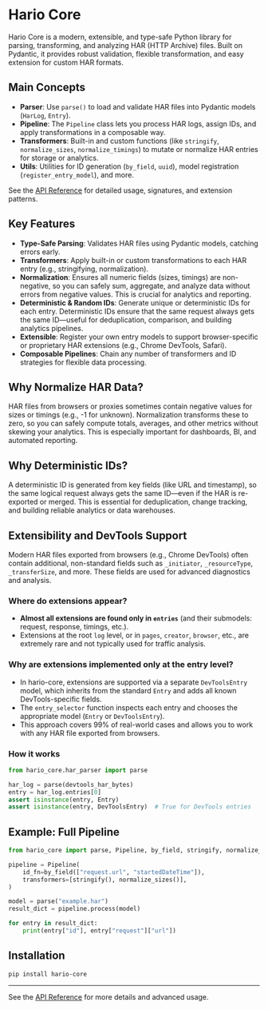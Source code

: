 # Hario Core

Hario Core is a modern, extensible, and type-safe Python library for parsing, transforming, and analyzing HAR (HTTP Archive) files. Built on Pydantic, it provides robust validation, flexible transformation, and easy extension for custom HAR formats.

## Main Concepts

- **Parser**: Use `parse()` to load and validate HAR files into Pydantic models (`HarLog`, `Entry`).
- **Pipeline**: The `Pipeline` class lets you process HAR logs, assign IDs, and apply transformations in a composable way.
- **Transformers**: Built-in and custom functions (like `stringify`, `normalize_sizes`, `normalize_timings`) to mutate or normalize HAR entries for storage or analytics.
- **Utils**: Utilities for ID generation (`by_field`, `uuid`), model registration (`register_entry_model`), and more.

See the [API Reference](api.md) for detailed usage, signatures, and extension patterns.

## Key Features

- **Type-Safe Parsing**: Validates HAR files using Pydantic models, catching errors early.
- **Transformers**: Apply built-in or custom transformations to each HAR entry (e.g., stringifying, normalization).
- **Normalization**: Ensures all numeric fields (sizes, timings) are non-negative, so you can safely sum, aggregate, and analyze data without errors from negative values. This is crucial for analytics and reporting.
- **Deterministic & Random IDs**: Generate unique or deterministic IDs for each entry. Deterministic IDs ensure that the same request always gets the same ID—useful for deduplication, comparison, and building analytics pipelines.
- **Extensible**: Register your own entry models to support browser-specific or proprietary HAR extensions (e.g., Chrome DevTools, Safari).
- **Composable Pipelines**: Chain any number of transformers and ID strategies for flexible data processing.

## Why Normalize HAR Data?

HAR files from browsers or proxies sometimes contain negative values for sizes or timings (e.g., -1 for unknown). Normalization transforms these to zero, so you can safely compute totals, averages, and other metrics without skewing your analytics. This is especially important for dashboards, BI, and automated reporting.

## Why Deterministic IDs?

A deterministic ID is generated from key fields (like URL and timestamp), so the same logical request always gets the same ID—even if the HAR is re-exported or merged. This is essential for deduplication, change tracking, and building reliable analytics or data warehouses.

## Extensibility and DevTools Support

Modern HAR files exported from browsers (e.g., Chrome DevTools) often contain additional, non-standard fields such as `_initiator`, `_resourceType`, `_transferSize`, and more. These fields are used for advanced diagnostics and analysis.

### Where do extensions appear?

- **Almost all extensions are found only in `entries`** (and their submodels: request, response, timings, etc.).
- Extensions at the root `log` level, or in `pages`, `creator`, `browser`, etc., are extremely rare and not typically used for traffic analysis.

### Why are extensions implemented only at the entry level?

- In hario-core, extensions are supported via a separate `DevToolsEntry` model, which inherits from the standard `Entry` and adds all known DevTools-specific fields.
- The `entry_selector` function inspects each entry and chooses the appropriate model (`Entry` or `DevToolsEntry`).
- This approach covers 99% of real-world cases and allows you to work with any HAR file exported from browsers.

### How it works

```python
from hario_core.har_parser import parse

har_log = parse(devtools_har_bytes)
entry = har_log.entries[0]
assert isinstance(entry, Entry)
assert isinstance(entry, DevToolsEntry)  # True for DevTools entries
```

## Example: Full Pipeline

```python
from hario_core import parse, Pipeline, by_field, stringify, normalize_sizes

pipeline = Pipeline(
    id_fn=by_field(["request.url", "startedDateTime"]),
    transformers=[stringify(), normalize_sizes()],
)

model = parse("example.har")
result_dict = pipeline.process(model)

for entry in result_dict:
    print(entry["id"], entry["request"]["url"])
```

## Installation

```bash
pip install hario-core
```

---

See the [API Reference](api.md) for more details and advanced usage. 
